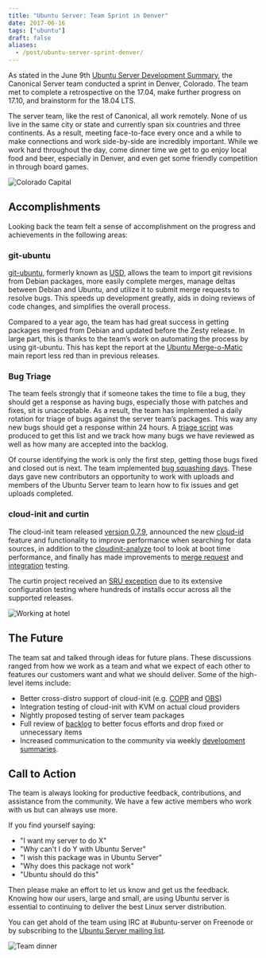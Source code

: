 ```yaml
---
title: "Ubuntu Server: Team Sprint in Denver"
date: 2017-06-16
tags: ["ubuntu"]
draft: false
aliases:
  - /post/ubuntu-server-sprint-denver/
---
```


As stated in the June 9th [Ubuntu Server Development Summary](https://insights.ubuntu.com/2017/06/09/ubuntu-server-development-summary/), the Canonical Server team conducted a sprint in Denver, Colorado. The team met to complete a retrospective on the 17.04, make further progress on 17.10, and brainstorm for the 18.04 LTS.

The server team, like the rest of Canonical, all work remotely. None of us live in the same city or state and currently span six countries and three continents. As a result, meeting face-to-face every once and a while to make connections and work side-by-side are incredibly important. While we work hard throughout the day, come dinner time we get to go enjoy local food and beer, especially in Denver, and even get some friendly competition in through board games.

![Colorado Capital](/img/sprint/2017-denver/capital.jpg)

## Accomplishments

Looking back the team felt a sense of accomplishment on the progress and achievements in the following areas:

### git-ubuntu

[git-ubuntu](https://naccblog.wordpress.com/2017/03/24/usd-1-ubuntu-server-dev-git-importer/), formerly known as [USD](https://naccblog.wordpress.com/2017/05/19/usd-has-been-renamed-to-git-ubuntu/), allows the team to import git revisions from Debian packages, more easily complete merges, manage deltas between Debian and Ubuntu, and utilize it to submit merge requests to resolve bugs. This speeds up development greatly, aids in doing reviews of code changes, and simplifies the overall process.

Compared to a year ago, the team has had great success in getting packages merged from Debian and updated before the Zesty release. In large part, this is thanks to the team’s work on automating the process by using git-ubuntu. This has kept the report at the [Ubuntu Merge-o-Matic](https://merges.ubuntu.com/main.html) main report less red than in previous releases.

### Bug Triage

The team feels strongly that if someone takes the time to file a bug, they should get a response as having bugs, especially those with patches and fixes, sit is unacceptable. As a result, the team has implemented a daily rotation for triage of bugs against the server team’s packages. This way any new bugs should get a response within 24 hours. A [triage script](https://github.com/powersj/ubuntu-server-triage) was produced to get this list and we track how many bugs we have reviewed as well as how many are accepted into the backlog.

Of course identifying the work is only the first step, getting those bugs fixed and closed out is next. The team implemented [bug squashing days](https://lists.ubuntu.com/archives/ubuntu-server/2017-March/007502.html). These days gave new contributors an opportunity to work with uploads and members of the Ubuntu Server team to learn how to fix issues and get uploads completed.

### cloud-init and curtin

The cloud-init team released [version 0.7.9](https://lists.launchpad.net/cloud-init/msg00057.html), announced the new [cloud-id](https://lists.launchpad.net/cloud-init/msg00078.html) feature and functionality to improve performance when searching for data sources, in addition to the [cloudinit-analyze](https://lists.launchpad.net/cloud-init/msg00044.html) tool to look at boot time performance, and finally has made improvements to [merge request](https://lists.launchpad.net/cloud-init/msg00079.html) and [integration](https://lists.launchpad.net/cloud-init/msg00058.html) testing.

The curtin project received an [SRU exception](https://wiki.ubuntu.com/CurtinUpdates) due to its extensive configuration testing where hundreds of installs occur across all the supported releases.

![Working at hotel](/img/sprint/2017-denver/work.jpg)

## The Future

The team sat and talked through ideas for future plans. These discussions ranged from how we work as a team and what we expect of each other to features our customers want and what we should deliver. Some of the high-level items include:

* Better cross-distro support of cloud-init (e.g. [COPR](https://copr.fedorainfracloud.org/coprs/g/cloud-init/cloud-init-dev/) and [OBS](https://build.opensuse.org/package/show/Cloud:Tools:Next/cloud-init))
* Integration testing of cloud-init with KVM on actual cloud providers
* Nightly proposed testing of server team packages
* Full review of [backlog](https://bugs.launchpad.net/~ubuntu-server/+subscribedbugs) to better focus efforts and drop fixed or unnecessary items
* Increased communication to the community via weekly [development summaries](https://insights.ubuntu.com/tag/ubuntu-server).

## Call to Action

The team is always looking for productive feedback, contributions, and assistance from the community. We have a few active members who work with us but can always use more.

If you find yourself saying:

* "I want my server to do X"
* "Why can't I do Y with Ubuntu Server"
* "I wish this package was in Ubuntu Server"
* "Why does this package not work"
* "Ubuntu should do this"

Then please make an effort to let us know and get us the feedback. Knowing how our users, large and small, are using Ubuntu server is essential to continuing to deliver the best Linux server distribution.

You can get ahold of the team using IRC at #ubuntu-server on Freenode or by subscribing to the [Ubuntu Server mailing list](https://lists.ubuntu.com/mailman/listinfo/ubuntu-server).

![Team dinner](/img/sprint/2017-denver/team.jpg)

